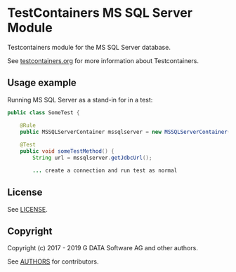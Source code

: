 # TestContainers MS SQL Server Module

Testcontainers module for the MS SQL Server database.

See [testcontainers.org](https://www.testcontainers.org) for more information about Testcontainers.

## Usage example

Running MS SQL Server as a stand-in for in a test:

```java
public class SomeTest {

    @Rule
    public MSSQLServerContainer mssqlserver = new MSSQLServerContainer();
    
    @Test
    public void someTestMethod() {
        String url = mssqlserver.getJdbcUrl();

        ... create a connection and run test as normal
```

## License

See [LICENSE](LICENSE).

## Copyright

Copyright (c) 2017 - 2019 G DATA Software AG and other authors.

See [AUTHORS](AUTHORS) for contributors.
